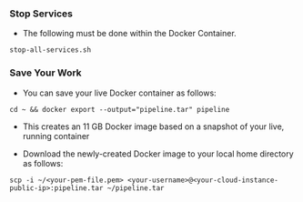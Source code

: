 ### Stop Services
* The following must be done within the Docker Container.
```
stop-all-services.sh
```

### Save Your Work
* You can save your live Docker container as follows:
```
cd ~ && docker export --output="pipeline.tar" pipeline
```
* This creates an 11 GB Docker image based on a snapshot of your live, running container

* Download the newly-created Docker image to your local home directory as follows:
```
scp -i ~/<your-pem-file.pem> <your-username>@<your-cloud-instance-public-ip>:pipeline.tar ~/pipeline.tar
```